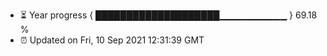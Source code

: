 - ⏳ Year progress { ████████████████████▁▁▁▁▁▁▁▁▁▁ } 69.18 %
- ⏰ Updated on Fri, 10 Sep 2021 12:31:39 GMT


